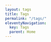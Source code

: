 ```yaml
---
layout: tags
title: Tags
permalink: "/tags/"
eleventyNavigation:
  key: Tags
  parent: Home
---
```


